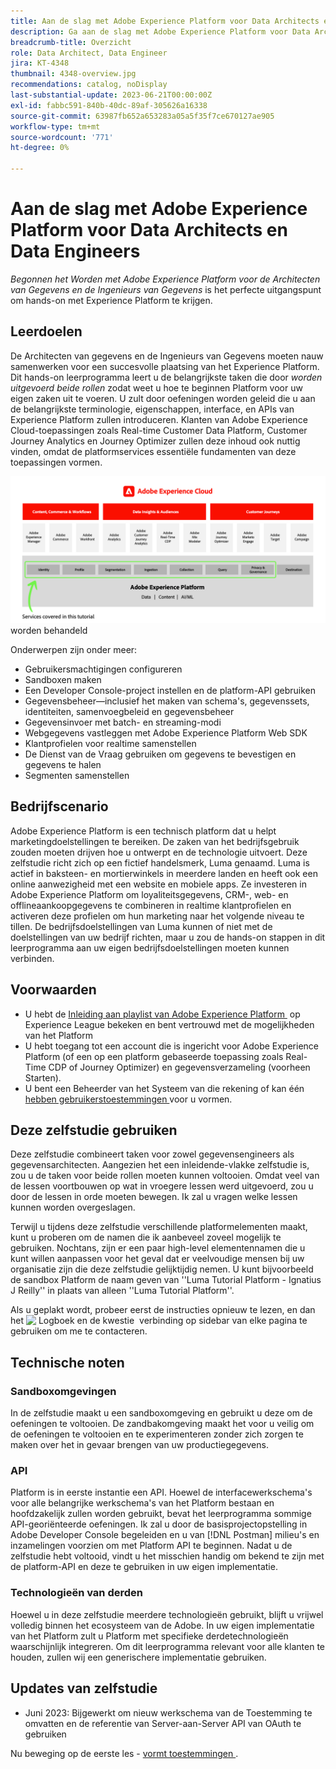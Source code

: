 ```yaml
---
title: Aan de slag met Adobe Experience Platform voor Data Architects en Data Engineers
description: Ga aan de slag met Adobe Experience Platform voor Data Architects en Data Engineers.
breadcrumb-title: Overzicht
role: Data Architect, Data Engineer
jira: KT-4348
thumbnail: 4348-overview.jpg
recommendations: catalog, noDisplay
last-substantial-update: 2023-06-21T00:00:00Z
exl-id: fabbc591-840b-40dc-89af-305626a16338
source-git-commit: 63987fb652a653283a05a5f35f7ce670127ae905
workflow-type: tm+mt
source-wordcount: '771'
ht-degree: 0%

---
```


# Aan de slag met Adobe Experience Platform voor Data Architects en Data Engineers

<!--5min-->

_Begonnen het Worden met Adobe Experience Platform voor de Architecten van Gegevens en de Ingenieurs van Gegevens_ is het perfecte uitgangspunt om hands-on met Experience Platform te krijgen.


<!--How do we address ETL-->

## Leerdoelen

De Architecten van gegevens en de Ingenieurs van Gegevens moeten nauw samenwerken voor een succesvolle plaatsing van het Experience Platform. Dit hands-on leerprogramma leert u de belangrijkste taken die door _worden uitgevoerd beide rollen_ zodat weet u hoe te beginnen Platform voor uw eigen zaken uit te voeren. U zult door oefeningen worden geleid die u aan de belangrijkste terminologie, eigenschappen, interface, en APIs van Experience Platform zullen introduceren. Klanten van Adobe Experience Cloud-toepassingen zoals Real-time Customer Data Platform, Customer Journey Analytics en Journey Optimizer zullen deze inhoud ook nuttig vinden, omdat de platformservices essentiële fundamenten van deze toepassingen vormen.

![&#x200B; de marktectuur die van Adobe Experience Cloud de diensten van het Platform benadrukt in dit leerprogramma-identiteit, Profiel, Segmentatie, Opname, Vraag, en Governance &#x200B;](assets/marketecture.png) worden behandeld

Onderwerpen zijn onder meer:

* Gebruikersmachtigingen configureren
* Sandboxen maken
* Een Developer Console-project instellen en de platform-API gebruiken
* Gegevensbeheer—inclusief het maken van schema&#39;s, gegevenssets, identiteiten, samenvoegbeleid en gegevensbeheer
* Gegevensinvoer met batch- en streaming-modi
* Webgegevens vastleggen met Adobe Experience Platform Web SDK
* Klantprofielen voor realtime samenstellen
* De Dienst van de Vraag gebruiken om gegevens te bevestigen en gegevens te halen
* Segmenten samenstellen

## Bedrijfscenario

Adobe Experience Platform is een technisch platform dat u helpt marketingdoelstellingen te bereiken. De zaken van het bedrijfsgebruik zouden moeten drijven hoe u ontwerpt en de technologie uitvoert. Deze zelfstudie richt zich op een fictief handelsmerk, Luma genaamd. Luma is actief in baksteen- en mortierwinkels in meerdere landen en heeft ook een online aanwezigheid met een website en mobiele apps. Ze investeren in Adobe Experience Platform om loyaliteitsgegevens, CRM-, web- en offlineaankoopgegevens te combineren in realtime klantprofielen en activeren deze profielen om hun marketing naar het volgende niveau te tillen. De bedrijfsdoelstellingen van Luma kunnen of niet met de doelstellingen van uw bedrijf richten, maar u zou de hands-on stappen in dit leerprogramma aan uw eigen bedrijfsdoelstellingen moeten kunnen verbinden.

## Voorwaarden

* U hebt de [&#x200B; Inleiding aan playlist van Adobe Experience Platform &#x200B;](https://experienceleague.adobe.com/nl/playlists/experience-platform-introduction) op Experience League bekeken en bent vertrouwd met de mogelijkheden van het Platform
* U hebt toegang tot een account die is ingericht voor Adobe Experience Platform (of een op een platform gebaseerde toepassing zoals Real-Time CDP of Journey Optimizer) en gegevensverzameling (voorheen Starten).
* U bent een Beheerder van het Systeem van die rekening of kan één [&#x200B; hebben gebruikerstoestemmingen &#x200B;](configure-permissions.md) voor u vormen.

## Deze zelfstudie gebruiken

Deze zelfstudie combineert taken voor zowel gegevensengineers als gegevensarchitecten. Aangezien het een inleidende-vlakke zelfstudie is, zou u de taken voor beide rollen moeten kunnen voltooien. Omdat veel van de lessen voortbouwen op wat in vroegere lessen werd uitgevoerd, zou u door de lessen in orde moeten bewegen. Ik zal u vragen welke lessen kunnen worden overgeslagen.

Terwijl u tijdens deze zelfstudie verschillende platformelementen maakt, kunt u proberen om de namen die ik aanbeveel zoveel mogelijk te gebruiken. Nochtans, zijn er een paar high-level elementennamen die u kunt willen aanpassen voor het geval dat er veelvoudige mensen bij uw organisatie zijn die deze zelfstudie gelijktijdig nemen. U kunt bijvoorbeeld de sandbox Platform de naam geven van &#39;&#39;Luma Tutorial Platform - Ignatius J Reilly&#39;&#39; in plaats van alleen &#39;&#39;Luma Tutorial Platform&#39;&#39;.

Als u geplakt wordt, probeer eerst de instructies opnieuw te lezen, en dan het ![&#x200B; Logboek en de kwestie &#x200B;](https://experienceleague.adobe.com/assets/img/feedback.svg?lang=nl-NL) verbinding op sidebar van elke pagina te gebruiken om me te contacteren.

## Technische noten

### Sandboxomgevingen

In de zelfstudie maakt u een sandboxomgeving en gebruikt u deze om de oefeningen te voltooien. De zandbakomgeving maakt het voor u veilig om de oefeningen te voltooien en te experimenteren zonder zich zorgen te maken over het in gevaar brengen van uw productiegegevens.

### API

Platform is in eerste instantie een API. Hoewel de interfacewerkschema&#39;s voor alle belangrijke werkschema&#39;s van het Platform bestaan en hoofdzakelijk zullen worden gebruikt, bevat het leerprogramma sommige API-georiënteerde oefeningen. Ik zal u door de basisprojectopstelling in Adobe Developer Console begeleiden en u van [!DNL Postman] milieu&#39;s en inzamelingen voorzien om met Platform API te beginnen. Nadat u de zelfstudie hebt voltooid, vindt u het misschien handig om bekend te zijn met de platform-API en deze te gebruiken in uw eigen implementatie.

### Technologieën van derden

Hoewel u in deze zelfstudie meerdere technologieën gebruikt, blijft u vrijwel volledig binnen het ecosysteem van de Adobe. In uw eigen implementatie van het Platform zult u Platform met specifieke derdetechnologieën waarschijnlijk integreren. Om dit leerprogramma relevant voor alle klanten te houden, zullen wij een generischere implementatie gebruiken.

## Updates van zelfstudie

* Juni 2023: Bijgewerkt om nieuw werkschema van de Toestemming te omvatten en de referentie van Server-aan-Server API van OAuth te gebruiken


Nu beweging op de eerste les - [&#x200B; vormt toestemmingen &#x200B;](configure-permissions.md).
